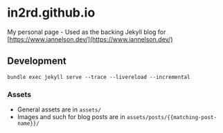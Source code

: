 # in2rd.github.io

My personal page - Used as the backing Jekyll blog for [https://www.iannelson.dev/](https://www.iannelson.dev/)

## Development

`bundle exec jekyll serve --trace --livereload --incremental`

### Assets

- General assets are in `assets/`
- Images and such for blog posts are in `assets/posts/{{matching-post-name}}/`
